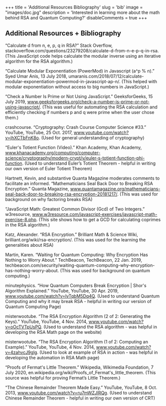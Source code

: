 +++
title = 'Additional Resources  Bibliography'
slug = 'bib'
image = "images/doc.jpg"
description = 'Interested in learning more about the math behind RSA and Quantum Computing?'
disableComments = true
+++

## Additional Resources + Bibliography

“Calculate d from n, e, p, q in RSA?” Stack Overflow, stackoverflow.com/questions/23279208/calculate-d-from-n-e-p-q-in-rsa. (This JavaScript code helps calculate the modular inverse using an iterative algorithm for the RSA algorithm.)

“Calculate Modular Exponentiation (PowerMod) in Javascript (a^p % n).” Syed Umar Anis, 13 July 2018, umaranis.com/2018/07/12/calculate-modular-exponentiation-powermod-in-javascript-ap-n/. (This helped with modular exponentiation without access to big numbers in JavaScript.)

“Check a Number Is Prime or Not Using JavaScript.” GeeksforGeeks, 15 July 2019, www.geeksforgeeks.org/check-a-number-is-prime-or-not-using-javascript/. (This was useful for automating the RSA calculation and efficiently checking if numbers p and q were prime when the user chose them.)

crashcourse. “Cryptography: Crash Course Computer Science #33.” YouTube, YouTube, 25 Oct. 2017, www.youtube.com/watch?v=jhXCTbFnK8o. (Used for general understanding of cryptography)

“Euler's Totient Function (Video).” Khan Academy, Khan Academy, www.khanacademy.org/computing/computer-science/cryptography/modern-crypt/v/euler-s-totient-function-phi-function. (Used to understand Euler’s Totient Theorem - helpful in writing our own version of Euler Totient Theorem)

Hartnett, Kevin, and substantive Quanta Magazine moderates comments to facilitate an informed. “Mathematicians Seal Back Door to Breaking RSA Encryption.” Quanta Magazine, www.quantamagazine.org/mathematicians-seal-back-door-to-breaking-rsa-encryption-20181217/. (This was used for background on why factoring breaks RSA)

“JavaScript Math: Greatest Common Divisor (Gcd) of Two Integers.” w3resource, www.w3resource.com/javascript-exercises/javascript-math-exercise-8.php. (This site shows how to get a GCD for calculating coprimes in the RSA algorithm.)

Katz, Alexander. “RSA Encryption.” Brilliant Math & Science Wiki, brilliant.org/wiki/rsa-encryption/.  (This was used for the learning the generalities about RSA)

Martin, Karen. “Waiting for Quantum Computing: Why Encryption Has Nothing to Worry About.” TechBeacon, TechBeacon, 22 Jan. 2019, techbeacon.com/security/waiting-quantum-computing-why-encryption-has-nothing-worry-about. (This was used for background on quantum computing.)

minutephysics. “How Quantum Computers Break Encryption | Shor's Algorithm Explained.” YouTube, YouTube, 30 Apr. 2019, www.youtube.com/watch?v=lvTqbM5Dq4Q. (Used to understand Quantum Computing and why it may break RSA - helpful in writing our version of Quantum Computing Page)

misterwootube. “The RSA Encryption Algorithm (2 of 2: Generating the Keys).” YouTube, YouTube, 4 Nov. 2014, www.youtube.com/watch?v=oOcTVTpUsPQ. (Used to understand the RSA algorithm - was helpful in developing the RSA Math page on the website)

misterwootube. “The RSA Encryption Algorithm (1 of 2: Computing an Example).” YouTube, YouTube, 4 Nov. 2014, www.youtube.com/watch?v=4zahvcJ9glg. (Used to look at example of RSA in action - was helpful in developing the automation in RSA Math page)

“Proofs of Fermat's Little Theorem.” Wikipedia, Wikimedia Foundation, 7 July 2020, en.wikipedia.org/wiki/Proofs_of_Fermat's_little_theorem. (This source was helpful for proving Fermat’s Little Theorem.)

“The Chinese Remainder Theorem Made Easy.” YouTube, YouTube, 8 Oct. 2013, www.youtube.com/watch?v=ru7mWZJlRQg. (Used to understand Chinese Remainder Theorem - helpful in writing our own version of CRT)

